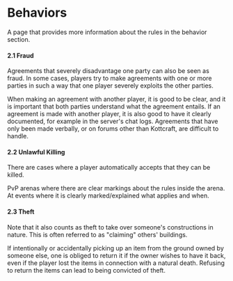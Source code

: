 # Behaviors

A page that provides more information about the rules in the behavior section.

#### 2.1 Fraud

&#x20;Agreements that severely disadvantage one party can also be seen as fraud. In some cases, players try to make agreements with one or more parties in such a way that one player severely exploits the other parties.

When making an agreement with another player, it is good to be clear, and it is important that both parties understand what the agreement entails. If an agreement is made with another player, it is also good to have it clearly documented, for example in the server's chat logs. Agreements that have only been made verbally, or on forums other than Kottcraft, are difficult to handle.

#### 2.2 Unlawful Killing&#x20;

There are cases where a player automatically accepts that they can be killed.

PvP arenas where there are clear markings about the rules inside the arena. At events where it is clearly marked/explained what applies and when.

#### 2.3 Theft

&#x20;Note that it also counts as theft to take over someone's constructions in nature. This is often referred to as "claiming" others' buildings.

If intentionally or accidentally picking up an item from the ground owned by someone else, one is obliged to return it if the owner wishes to have it back, even if the player lost the items in connection with a natural death. Refusing to return the items can lead to being convicted of theft.
